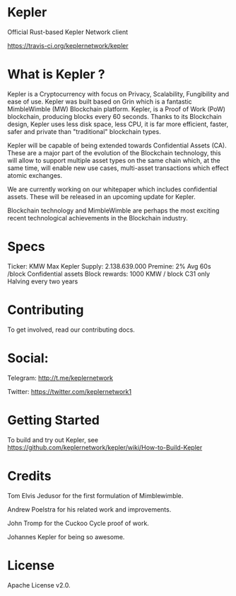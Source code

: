 # Kepler

Official Rust-based Kepler Network client

https://travis-ci.org/keplernetwork/kepler

# What is Kepler ? 

Kepler is a Cryptocurrency with focus on Privacy, Scalability, Fungibility and ease of use. Kepler was built based on Grin which is a fantastic MimbleWimble (MW) Blockchain platform. Kepler, is a Proof of Work (PoW) blockchain, producing blocks every 60 seconds. 
Thanks to its Blockchain design, Kepler uses less disk space, less CPU, it is far more efficient, faster, safer and private than "traditional" blockchain types.

Kepler will be capable of being extended towards Confidential Assets (CA). These are a major part of the evolution of the Blockchain technology, this will allow to support multiple asset types on the same chain which, at the same time, will enable new use cases, multi-asset transactions which effect atomic exchanges.  

We are currently working on our whitepaper which includes confidential assets. These will be released in an upcoming update for Kepler.

Blockchain technology and MimbleWimble are perhaps the most exciting recent technological achievements in the Blockchain industry. 

# Specs

Ticker: KMW
Max Kepler Supply: 2.138.639.000
Premine: 2%
Avg 60s /block
Confidential assets
Block rewards: 1000 KMW / block
C31 only
Halving every two years

# Contributing

To get involved, read our contributing docs.

# Social:

Telegram: http://t.me/keplernetwork

Twitter: https://twitter.com/keplernetwork1

# Getting Started

To build and try out Kepler, see https://github.com/keplernetwork/kepler/wiki/How-to-Build-Kepler

# Credits

Tom Elvis Jedusor for the first formulation of Mimblewimble.

Andrew Poelstra for his related work and improvements.

John Tromp for the Cuckoo Cycle proof of work.

Johannes Kepler for being so awesome.

# License

Apache License v2.0.



